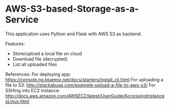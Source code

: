 # AWS-S3-based-Storage-as-a-Service
This application uses Python and Flask with AWS S3 as backend.

Features:
- Store/upload a local file on cloud
- Download file (decrypted)
- List all uploaded files

References:
For deploying app:
https://console.ng.bluemix.net/docs/starters/install_cli.html
For uploading a file to S3:
http://stackabuse.com/example-upload-a-file-to-aws-s3/
For SSHing into EC2 instance:
http://docs.aws.amazon.com/AWSEC2/latest/UserGuide/AccessingInstancesLinux.html

